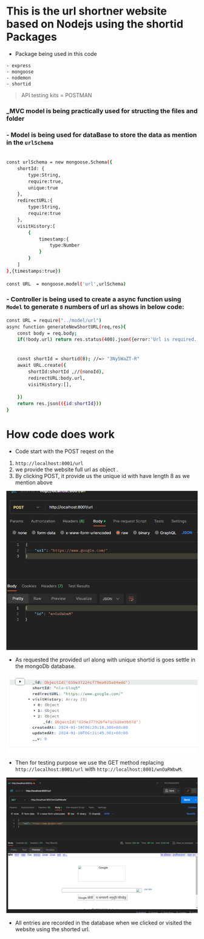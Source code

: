 # This is the url shortner website based on Nodejs using the shortid Packages
- Package being used in this code

```
- express
- mongoose
- nodemon
- shortid
```
> API testing kits = POSTMAN


### _MVC model is being practically used for structing the files and folder

### - Model is being used for dataBase to store the data as mention in the `urlSchema`
```sh

const urlSchema = new mongoose.Schema({
    shortId: {
        type:String,
        require:true,
        unique:true
    },
    redirectURL:{
        type:String,
        require:true     
    },
    visitHistory:[
        {
            timestamp:{
                type:Number
            }
        }
    ]
},{timestamps:true})

const URL  = mongoose.model('url',urlSchema)
```


### - Controller is being used to create a async function using `Model` to generate `8` numbers of url as shows in below code: 

```sh
const URL = require("../model/url")
async function generateNewShortURL(req,res){
    const body = req.body;
    if(!body.url) return res.status(400).json({error:'Url is required...'})


    const shortId = shortid(8); //=> "3Ny5WaZT-R"
    await URL.create({
        shortId:shortId ,//(nonoId),
        redirectURL:body.url,
        visitHistory:[],

    })
    return res.json(({id:shortId}))
}
```

# How code does work

- Code start with the POST reqest on the

1. `http://localhost:8001/url` 
2. we provide the website full url as object .
3.  By clicking POST, it provide us the unique id with have length 8 as we mention above

![Alt text](image.png)

- As requested the provided url along with unique shortid is goes settle in the mongoDb database.

![Alt text](image-1.png)

-  Then for testing purpose we use the GET method replacing `http://localhost:8001/url` with `http://localhost:8001/wnOaRWbwM`.

![Alt text](image-2.png)



- All entries are recorded in the database when we clicked or visited the website using the shorted url.